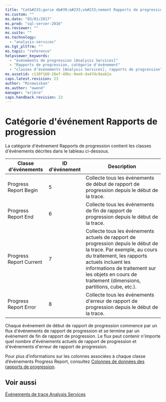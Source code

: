 ```yaml
---
title: "Cat&#233;gorie d&#39;&#233;v&#233;nement Rapports de progression | Microsoft Docs"
ms.custom: ""
ms.date: "03/01/2017"
ms.prod: "sql-server-2016"
ms.reviewer: ""
ms.suite: ""
ms.technology: 
  - "analysis-services"
ms.tgt_pltfrm: ""
ms.topic: "reference"
helpviewer_keywords: 
  - "événements de progression [Analysis Services]"
  - "Rapports de progression, catégorie d'événement"
  - "classes d’événements [Analysis Services], rapports de progression"
ms.assetid: c130f160-28ef-49bc-9ee6-da47dc9aab2a
caps.latest.revision: 23
author: "Minewiskan"
ms.author: "owend"
manager: "erikre"
caps.handback.revision: 23
---
```

# Cat&#233;gorie d&#39;&#233;v&#233;nement Rapports de progression
  La catégorie d'événement Rapports de progression contient les classes d'événements décrites dans le tableau ci-dessous.  
  
|Classe d'événements|ID d'événement|Description|  
|-----------------|--------------|-----------------|  
|Progress Report Begin|5|Collecte tous les événements de début de rapport de progression depuis le début de la trace.|  
|Progress Report End|6|Collecte tous les événements de fin de rapport de progression depuis le début de la trace.|  
|Progress Report Current|7|Collecte tous les événements actuels de rapport de progression depuis le début de la trace. Par exemple, au cours du traitement, les rapports actuels incluent les informations de traitement sur les objets en cours de traitement (dimensions, partitions, cube, etc.).|  
|Progress Report Error|8|Collecte tous les événements d'erreur de rapport de progression depuis le début de la trace.|  
  
 Chaque événement de début de rapport de progression commence par un flux d'événements de rapport de progression et se termine par un événement de fin de rapport de progression. Le flux peut contenir n'importe quel nombre d'événements actuels de rapport de progression et d'événements d'erreur de rapport de progression.  
  
 Pour plus d’informations sur les colonnes associées à chaque classe d’événements Progress Report, consultez [Colonnes de données des rapports de progression](../../analysis-services/trace-events/progress-reports-data-columns.md).  
  
## Voir aussi  
 [Événements de trace Analysis Services](../../analysis-services/trace-events/analysis-services-trace-events.md)  
  
  